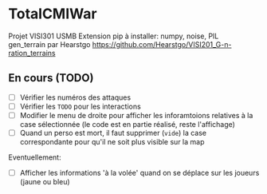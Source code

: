 # TotalCMIWar
Projet VISI301 USMB 
Extension pip à installer: numpy, noise, PIL   
gen_terrain par Hearstgo
https://github.com/Hearstgo/VISI201_G-n-ration_terrains


## En cours (TODO)

* [ ] Vérifier les numéros des attaques
* [ ] Vérifier les `TODO` pour les interactions
* [ ] Modifier le menu de droite pour afficher les inforamtoions relatives à la case sélectionnée (le code est en partie réalisé, reste l'affichage)
* [ ] Quand un perso est mort, il faut supprimer (`vide`) la case correspondante pour qu'il ne soit plus visible sur la map

Eventuellement:

* [ ] Afficher les informations 'à la volée' quand on se déplace sur les joueurs (jaune ou bleu) 

